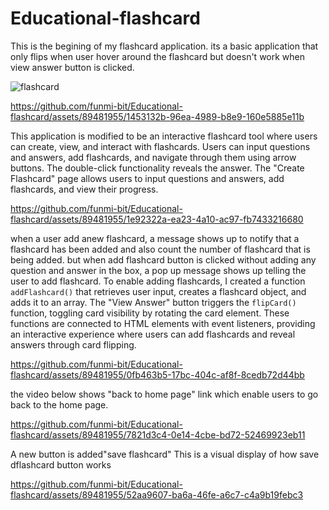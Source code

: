 # Educational-flashcard
This is the begining of my flashcard application.
its a basic application that only flips when user hover around the flashcard but doesn't work when view answer button is clicked.

![flashcard](https://github.com/funmi-bit/Educational-flashcard/assets/89481955/ec2f3dc9-af97-40e2-96c6-a867a6533fdc)

https://github.com/funmi-bit/Educational-flashcard/assets/89481955/1453132b-96ea-4989-b8e9-160e5885e11b 


This application is modified to be an interactive flashcard tool where users can create, view, and interact with flashcards. Users can input questions and answers, add flashcards, and navigate through them using arrow buttons. The double-click functionality reveals the answer. The "Create Flashcard" page allows users to input questions and answers, add flashcards, and view their progress.


https://github.com/funmi-bit/Educational-flashcard/assets/89481955/1e92322a-ea23-4a10-ac97-fb7433216680

when a user add anew flashcard, a message shows up to notify that a flashcard has been added and also count the number of flashcard that is being added. but when add flashcard button is clicked without adding any question and answer in the box, a pop up message shows up telling the user to add flashcard.
To enable adding flashcards, I created a function `addFlashcard()` that retrieves user input, creates a flashcard object, and adds it to an array. The "View Answer" button triggers the `flipCard()` function, toggling card visibility by rotating the card element. These functions are connected to HTML elements with event listeners, providing an interactive experience where users can add flashcards and reveal answers through card flipping.

https://github.com/funmi-bit/Educational-flashcard/assets/89481955/0fb463b5-17bc-404c-af8f-8cedb72d44bb

the video below shows "back to home page" link which enable users to go back to the home page.

https://github.com/funmi-bit/Educational-flashcard/assets/89481955/7821d3c4-0e14-4cbe-bd72-52469923eb11

A new button is added"save flashcard"  This is a visual display of how save dflashcard button works

https://github.com/funmi-bit/Educational-flashcard/assets/89481955/52aa9607-ba6a-46fe-a6c7-c4a9b19febc3


